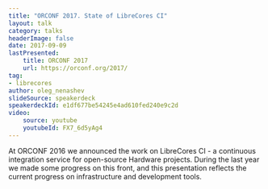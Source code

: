```yaml
---
title: "ORCONF 2017. State of LibreCores CI"
layout: talk
category: talks
headerImage: false
date: 2017-09-09
lastPresented:
    title: ORCONF 2017
    url: https://orconf.org/2017/
tag:
- librecores
author: oleg_nenashev
slideSource: speakerdeck
speakerdeckId: e1df677be54245e4ad610fed240e9c2d
video:
    source: youtube
    youtubeId: FX7_6d5yAg4
---
```


At ORCONF 2016 we announced the work on LibreCores CI - a continuous integration service for open-source Hardware projects. 
During the last year we made some progress on this front, 
and this presentation reflects the current progress on infrastructure and development tools. 
